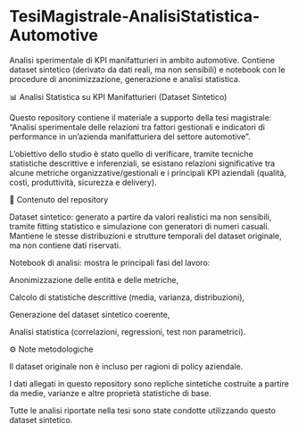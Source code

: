 # TesiMagistrale-AnalisiStatistica-Automotive
Analisi sperimentale di KPI manifatturieri in ambito automotive. Contiene dataset sintetico (derivato da dati reali, ma non sensibili) e notebook con le procedure di anonimizzazione, generazione e analisi statistica.


📊 Analisi Statistica su KPI Manifatturieri (Dataset Sintetico)

Questo repository contiene il materiale a supporto della tesi magistrale:
“Analisi sperimentale delle relazioni tra fattori gestionali e indicatori di performance in un’azienda manifatturiera del settore automotive”.

L’obiettivo dello studio è stato quello di verificare, tramite tecniche statistiche descrittive e inferenziali, se esistano relazioni significative tra alcune metriche organizzative/gestionali e i principali KPI aziendali (qualità, costi, produttività, sicurezza e delivery).

📂 Contenuto del repository

Dataset sintetico: generato a partire da valori realistici ma non sensibili, tramite fitting statistico e simulazione con generatori di numeri casuali. Mantiene le stesse distribuzioni e strutture temporali del dataset originale, ma non contiene dati riservati.

Notebook di analisi: mostra le principali fasi del lavoro:

Anonimizzazione delle entità e delle metriche,

Calcolo di statistiche descrittive (media, varianza, distribuzioni),

Generazione del dataset sintetico coerente,

Analisi statistica (correlazioni, regressioni, test non parametrici).

⚙️ Note metodologiche

Il dataset originale non è incluso per ragioni di policy aziendale.

I dati allegati in questo repository sono repliche sintetiche costruite a partire da medie, varianze e altre proprietà statistiche di base.

Tutte le analisi riportate nella tesi sono state condotte utilizzando questo dataset sintetico.
